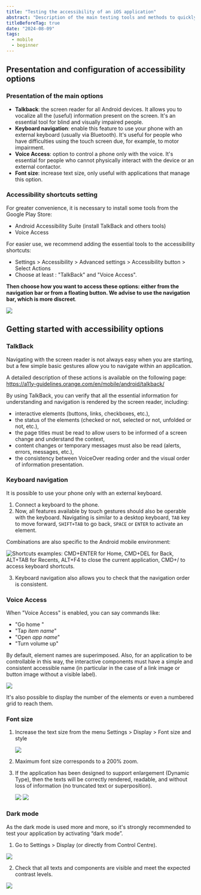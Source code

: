 ```yaml
---
title: "Testing the accessibility of an iOS application"
abstract: "Description of the main testing tools and methods to quickly assess the accessibility of an iOS application"
titleBeforeTag: true
date: "2024-08-09"
tags:
  - mobile
  - beginner
---
```


## Presentation and configuration of accessibility options

### Presentation of the main options
- **Talkback**: the screen reader for all Android devices.  It allows you to vocalize all the (useful) information present on the screen. It's an essential tool for blind and visually impaired people.
- **Keyboard navigation**: enable this feature to use your phone with an external keyboard (usually via Bluetooth). It's useful for people who have difficulties using the touch screen due, for example, to motor impairment.
- **Voice Access**: option to control a phone only with the voice. It's essential for people who cannot physically interact with the device or an external contactor.
- **Font size**: increase text size, only useful with applications that manage this option.


### Accessibility shortcuts setting
For greater convenience, it is necessary to install some tools from the Google Play Store:
- Android Accessibility Suite (install TalkBack and others tools)
- Voice Access

For easier use, we recommend adding the essential tools to the accessibility shortcuts:
- Settings > Accessibility > Advanced settings > Accessibility button > Select Actions
- Choose at least : "TalkBack" and "Voice Access".

**Then choose how you want to access these options: either from the navigation bar or from a floating button. We advise to use the navigation bar, which is more discreet**.

  ![](https://github.com/user-attachments/assets/a6de7363-aa83-419c-a549-ed84c87bd10a)


## Getting started with accessibility options

### TalkBack
Navigating with the screen reader is not always easy when you are starting, but a few simple basic gestures allow you to navigate within an application.

A detailed description of these actions is available on the following page: https://a11y-guidelines.orange.com/en/mobile/android/talkback/

By using TalkBack, you can verify that all the essential information for understanding and navigation is rendered by the screen reader, including:
 - interactive elements (buttons, links, checkboxes, etc.),
 - the status of the elements (checked or not, selected or not, unfolded or not, etc.),
 - the page titles must be read to allow users to be informed of a screen change and understand the context,
 - content changes or temporary messages must also be read (alerts, errors, messages, etc.),
 - the consistency between VoiceOver reading order and the visual order of information presentation.


### Keyboard navigation
It is possible to use your phone only with an external keyboard.
1. Connect a keyboard to the phone.
2. Now, all features available by touch gestures should also be operable with the keyboard.
Navigating is similar to a desktop keyboard, ```TAB``` key to move forward, ```SHIFT+TAB``` to go back, ```SPACE``` or ```ENTER``` to activate an element. 

Combinations are also specific to the Android mobile environment:

   ![Shortcuts examples: CMD+ENTER for Home, CMD+DEL for Back, ALT+TAB for Recents, ALT+F4 to close the current application, CMD+/ to access keyboard shortcuts.](https://github.com/user-attachments/assets/9d578564-c3ff-4f7b-bd73-a349d6f0cbe3)


3. Keyboard navigation also allows you to check that the navigation order is consistent.


### Voice Access
When "Voice Access" is enabled, you can say commands like:
- "Go home "
- "Tap *item name*"
- "Open *app name*"
- "Turn volume up"

By default, element names are superimposed.  Also, for an application to be controllable in this way, the interactive components must have a simple and consistent accessible name (in particular in the case of a link image or button image without a visible label).

![](https://github.com/user-attachments/assets/7ba3b950-435d-49a5-8df9-4420b47486d9)

It's also possible to display the number of the elements or even a numbered grid to reach them.


### Font size
1. Increase the text size from the menu Settings > Display > Font size and style

   ![](https://github.com/user-attachments/assets/959c0d70-5516-4f74-a78c-9f6e0bd8e17e)

2. Maximum font size corresponds to a 200% zoom.

3. If the application has been designed to support enlargement (Dynamic Type), then the texts will be correctly rendered, readable, and without loss of information (no truncated text or superposition).

   ![](https://github.com/user-attachments/assets/7cdc7cc8-0969-4c57-b096-409dbff8a63b)  ![](https://github.com/user-attachments/assets/17375194-f66f-4515-9eb6-e20e7ec4cef5)

### Dark mode
As the dark mode is used more and more, so it's strongly recommended to test your application by activating “dark mode”.

1. Go to Settings > Display (or directly from Control Centre).

  ![](https://github.com/user-attachments/assets/5230507a-7afc-4eca-a12b-2afd357c9148)

2. Check that all texts and components are visible and meet the expected contrast levels.
    
  ![](https://github.com/user-attachments/assets/0b910a56-9461-4512-8d42-9b19336b3757)

